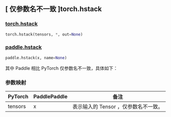 ## [ 仅参数名不一致 ]torch.hstack

### [torch.hstack](https://pytorch.org/docs/stable/generated/torch.hstack.html#torch.hstack)

```python
torch.hstack(tensors, *, out=None)
```

### [paddle.hstack](https://www.paddlepaddle.org.cn/documentation/docs/zh/develop/api/paddle/hstack_cn.html)

```python
paddle.hstack(x, name=None)
```

其中 Paddle 相比 PyTorch 仅参数名不一致，具体如下：

### 参数映射

| PyTorch       | PaddlePaddle | 备注                                                    |
| ------------- | ------------ | ------------------------------------------------------  |
| tensors         | x            | 表示输入的 Tensor ，仅参数名不一致。                        |
